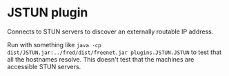 # JSTUN plugin

Connects to STUN servers to discover an externally routable IP address.

Run with something like `java -cp dist/JSTUN.jar:../fred/dist/freenet.jar plugins.JSTUN.JSTUN` to test that all the hostnames resolve. This doesn't test that the machines are accessible STUN servers.
